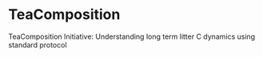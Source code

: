# TeaComposition
TeaComposition Initiative: Understanding long term litter C dynamics using standard protocol


